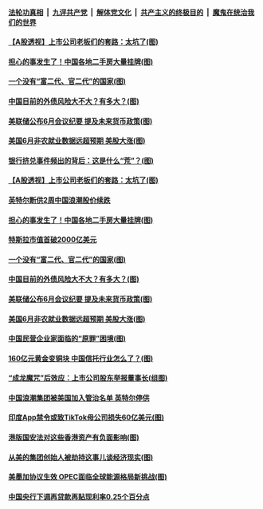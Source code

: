

####  [法轮功真相](../../../../basic/blob/master/README.md?t=07031131) &nbsp;|&nbsp; [九评共产党](../../../../9ping.md/blob/master/README.md?t=07031131) &nbsp;|&nbsp; [解体党文化](../../../../jtdwh.md/blob/master/README.md?t=07031131)  &nbsp;|&nbsp; [共产主义的终极目的](../../../../gczydzjmd.md/blob/master/README.md?t=07031131) &nbsp;|&nbsp; [魔鬼在统治我们的世界](../../../../mgztzwmdsj.md/blob/master/README.md?t=07031131) 

#### [【A股透视】上市公司老板们的套路：太坑了(图)](../pages/p5/938506.md?t=07031131) 

#### [担心的事发生了！中国各地二手房大量挂牌(图)](../pages/p5/938466.md?t=07031131) 

#### [一个没有“富二代、官二代”的国家(图)](../pages/p5/938500.md?t=07031131) 

#### [中国目前的外债风险大不大？有多大？(图)](../pages/p5/938499.md?t=07031131) 

#### [美联储公布6月会议纪要 提及未来货币政策(图)](../pages/p5/938461.md?t=07031131) 

#### [美国6月非农就业数据远超预期 美股大涨(图)](../pages/p5/938460.md?t=07031131) 

#### [银行挤兑事件频出的背后：这是什么“荒”？(图)](../pages/p5/938496.md?t=07031131) 

#### [【A股透视】上市公司老板们的套路：太坑了(图)](../pages/p5/938506.md?t=07031131) 

#### [英特尔断供2周中国浪潮股价续跌](../pages/p5/938508.md?t=07031131) 

#### [担心的事发生了！中国各地二手房大量挂牌(图)](../pages/p5/938466.md?t=07031131) 

#### [特斯拉市值首破2000亿美元](../pages/p5/938503.md?t=07031131) 

#### [一个没有“富二代、官二代”的国家(图)](../pages/p5/938500.md?t=07031131) 

#### [中国目前的外债风险大不大？有多大？(图)](../pages/p5/938499.md?t=07031131) 

#### [美联储公布6月会议纪要 提及未来货币政策(图)](../pages/p5/938461.md?t=07031131) 

#### [美国6月非农就业数据远超预期 美股大涨(图)](../pages/p5/938460.md?t=07031131) 

#### [中国民营企业家面临的“原罪”困境(图)](../pages/p5/938453.md?t=07031131) 


#### [160亿元黄金变铜块 中国信托行业怎么了？(图)](../pages/p5/938358.md?t=07031131) 

#### [“成龙魔咒”后效应：上市公司股东举报董事长(组图)](../pages/p5/938368.md?t=07031131) 

#### [中国浪潮集团被美国加入管治名单 英特尔停供](../pages/p5/938365.md?t=07031131) 

#### [印度App禁令或致TikTok母公司损失60亿美元(图)](../pages/p5/938364.md?t=07031131) 

#### [港版国安法对这些香港资产有负面影响(图)](../pages/p5/938357.md?t=07031131) 

#### [从美的集团创始人被劫持这事儿谈经济现实(图)](../pages/p5/938344.md?t=07031131) 

#### [美墨加协议生效 OPEC面临全球能源格局新挑战(图)](../pages/p5/938340.md?t=07031131) 


#### [中国央行下调再贷款再贴现利率0.25个百分点](../pages/p5/938264.md?t=07031131) 

